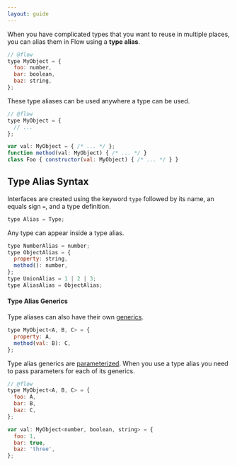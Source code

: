 ```yaml
---
layout: guide
---
```


When you have complicated types that you want to reuse in multiple places, you
can alias them in Flow using a **type alias**.

```js
// @flow
type MyObject = {
  foo: number,
  bar: boolean,
  baz: string,
};
```

These type aliases can be used anywhere a type can be used.

```js
// @flow
type MyObject = {
  // ...
};

var val: MyObject = { /* ... */ };
function method(val: MyObject) { /* ... */ }
class Foo { constructor(val: MyObject) { /* ... */ } }
```

## Type Alias Syntax <a class="toc" id="toc-type-alias-syntax" href="#toc-type-alias-syntax"></a>

Interfaces are created using the keyword `type` followed by its name, an
equals sign `=`, and a type definition.

```js
type Alias = Type;
```

Any type can appear inside a type alias.

```js
type NumberAlias = number;
type ObjectAlias = {
  property: string,
  method(): number,
};
type UnionAlias = 1 | 2 | 3;
type AliasAlias = ObjectAlias;
```

#### Type Alias Generics <a class="toc" id="toc-type-alias-generics" href="#toc-type-alias-generics"></a>

Type aliases can also have their own [generics](../generics/).

```js
type MyObject<A, B, C> = {
  property: A,
  method(val: B): C,
};
```

Type alias generics are [parameterized](../generics/#toc-parameterized-generics).
When you use a type alias you need to pass parameters for each of its generics.

```js
// @flow
type MyObject<A, B, C> = {
  foo: A,
  bar: B,
  baz: C,
};

var val: MyObject<number, boolean, string> = {
  foo: 1,
  bar: true,
  baz: 'three',
};
```
